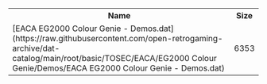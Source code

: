 <table>
<tr><th>Name</th><th>Size</th></tr>
<tr><td>
[EACA EG2000 Colour Genie - Demos.dat](https://raw.githubusercontent.com/open-retrogaming-archive/dat-catalog/main/root/basic/TOSEC/EACA/EG2000 Colour Genie/Demos/EACA EG2000 Colour Genie - Demos.dat)
</td><td>6353</td></tr>
</table>
